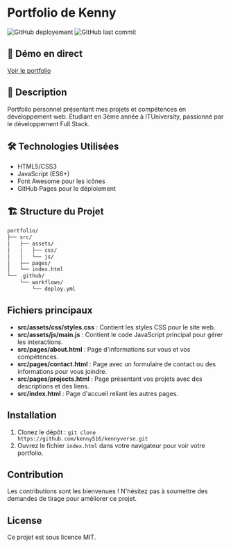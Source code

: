 # Portfolio de Kenny

![GitHub deployement](https://github.com/kenny516/portfolio/actions/workflows/deploy.yml/badge.svg)
![GitHub last commit](https://img.shields.io/github/last-commit/kenny516/portfolio)

## 🚀 Démo en direct
[Voir le portfolio](https://kenny516.github.io/kennyverse/src)

## 📝 Description
Portfolio personnel présentant mes projets et compétences en développement web. Étudiant en 3ème année à ITUniversity, passionné par le développement Full Stack.

## 🛠️ Technologies Utilisées
- HTML5/CSS3
- JavaScript (ES6+)
- Font Awesome pour les icônes
- GitHub Pages pour le déploiement

## 🏗️ Structure du Projet
```bash
portfolio/
├── src/
│   ├── assets/
│   │   ├── css/
│   │   └── js/
│   ├── pages/
│   └── index.html
└── .github/
    └── workflows/
        └── deploy.yml
```

## Fichiers principaux

- **src/assets/css/styles.css** : Contient les styles CSS pour le site web.
- **src/assets/js/main.js** : Contient le code JavaScript principal pour gérer les interactions.
- **src/pages/about.html** : Page d'informations sur vous et vos compétences.
- **src/pages/contact.html** : Page avec un formulaire de contact ou des informations pour vous joindre.
- **src/pages/projects.html** : Page présentant vos projets avec des descriptions et des liens.
- **src/index.html** : Page d'accueil reliant les autres pages.

## Installation

1. Clonez le dépôt : `git clone https://github.com/kenny516/kennyverse.git`
2. Ouvrez le fichier `index.html` dans votre navigateur pour voir votre portfolio.

## Contribution

Les contributions sont les bienvenues ! N'hésitez pas à soumettre des demandes de tirage pour améliorer ce projet.

## License

Ce projet est sous licence MIT.
